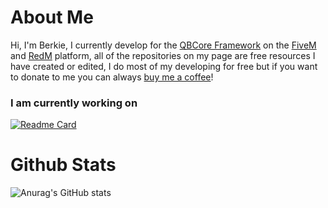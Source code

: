 # About Me

Hi, I'm Berkie, I currently develop for the [QBCore Framework](https://github.com/qbcore-framework) on the [FiveM](https://fivem.net) and [RedM](https://redm.net) platform, all of the repositories on my page are free resources I have created or edited, I do most of my developing for free but if you want to donate to me you can always [buy me a coffee](https://www.buymeacoffee.com/BerkieB)!

### I am currently working on

[![Readme Card](https://github-readme-stats.vercel.app/api/pin/?username=BerkieBb&repo=qb-target&theme=github_dark)](https://github.com/BerkieBb/qb-target)

# Github Stats

![Anurag's GitHub stats](https://github-readme-stats.vercel.app/api?username=BerkieBb&show_icons=true&theme=github_dark)
